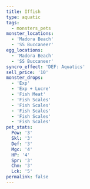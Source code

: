 ```yaml
---
title: Iffish
type: aquatic
tags:
  - monsters_pets
monster_locations:
  - 'Madora Beach'
  - 'SS Buccaneer'
egg_locations:
  - 'Madora Beach'
  - 'SS Buccaneer'
syncro_effect: 'DEF: Aquatics'
sell_price: '10'
monster_drops:
  - 'Exp'
  - 'Exp + Lucre'
  - 'Fish Meat'
  - 'Fish Scales'
  - 'Fish Scales'
  - 'Fish Scales'
  - 'Fish Scales'
  - 'Fish Scales'
pet_stats:
  Pow: '3'
  Skl: '3'
  Def: '3'
  Mgc: '4'
  HP: '4'
  Spr: '3'
  Chm: '3'
  Lck: '5'
permalink: false
---
```

